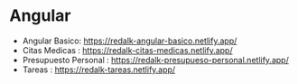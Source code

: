 # Angular
- Angular Basico: https://redalk-angular-basico.netlify.app/
- Citas Medicas : https://redalk-citas-medicas.netlify.app/
- Presupuesto Personal : https://redalk-presupueso-personal.netlify.app/
- Tareas : https://redalk-tareas.netlify.app/